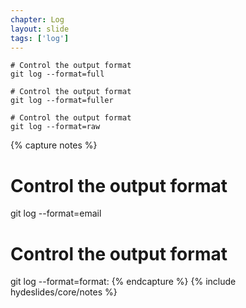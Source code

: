 ```yaml
---
chapter: Log
layout: slide
tags: ['log']
---
```


	# Control the output format
	git log --format=full

	# Control the output format
	git log --format=fuller

	# Control the output format
	git log --format=raw

{% capture notes %}
# Control the output format
git log --format=email

# Control the output format
git log --format=format:<pattern>
{% endcapture %}
{% include hydeslides/core/notes %}